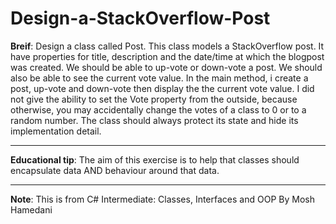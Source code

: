 ﻿# Design-a-StackOverflow-Post

**Breif**: Design a class called Post. This class models a StackOverflow post. It have properties for title, description and the date/time at which the blogpost was created. We should be able to up-vote or down-vote a post. We should also be able to see the current vote value. In the main method, i create a post, up-vote and down-vote then display the the current vote value. I did not give the ability to set the Vote property from the outside, because otherwise, you may accidentally change the votes of a class to 0 or to a random number. The class should always protect its state and hide its implementation detail.

---
**Educational tip**: The aim of this exercise is to help that classes should encapsulate data AND behaviour around that data.

---
**Note**: This is from C# Intermediate: Classes, Interfaces and OOP By Mosh Hamedani

